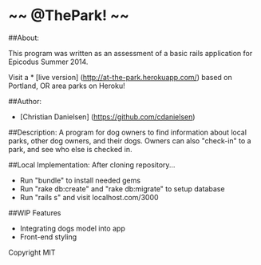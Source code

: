 ~~ @ThePark! ~~
=====================================

##About:

This program was written as an assessment of a basic rails application for Epicodus Summer 2014.

Visit a * [live version] (http://at-the-park.herokuapp.com/) based on Portland, OR area parks on Heroku!

##Author:

* [Christian Danielsen] (https://github.com/cdanielsen)

##Description:
A program for dog owners to find information about local parks, other dog owners, and their dogs.  Owners can also "check-in" to a park, and see who else is checked in.

##Local Implementation:
After cloning repository...
- Run "bundle" to install needed gems
- Run "rake db:create" and "rake db:migrate" to setup database
- Run "rails s" and visit localhost.com/3000

##WIP Features
- Integrating dogs model into app
- Front-end styling

Copyright MIT
